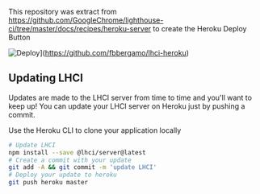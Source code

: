This repository was extract from https://github.com/GoogleChrome/lighthouse-ci/tree/master/docs/recipes/heroku-server to create the Heroku Deploy Button


![Deploy](https://www.herokucdn.com/deploy/button.svg)](https://github.com/fbbergamo/lhci-heroku)


## Updating LHCI

Updates are made to the LHCI server from time to time and you'll want to keep up! You can update your LHCI server on Heroku just by pushing a commit.

Use the Heroku CLI to clone your application locally

```bash
# Update LHCI
npm install --save @lhci/server@latest
# Create a commit with your update
git add -A && git commit -m 'update LHCI'
# Deploy your update to heroku
git push heroku master
```
